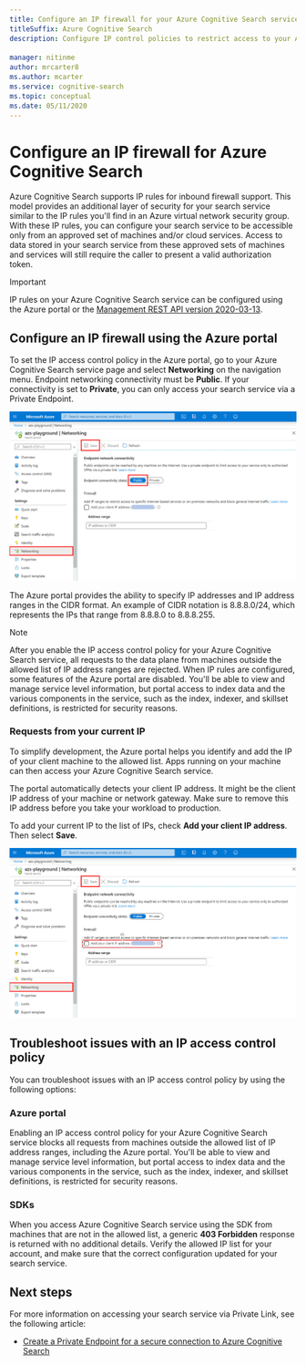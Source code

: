 ```yaml
---
title: Configure an IP firewall for your Azure Cognitive Search service
titleSuffix: Azure Cognitive Search
description: Configure IP control policies to restrict access to your Azure Cognitive Search service.

manager: nitinme
author: mrcarter8
ms.author: mcarter
ms.service: cognitive-search
ms.topic: conceptual
ms.date: 05/11/2020
---
```


# Configure an IP firewall for Azure Cognitive Search

Azure Cognitive Search supports IP rules for inbound firewall support. This model provides an additional layer of security for your search service similar to the IP rules you'll find in an Azure virtual network security group. With these IP rules, you can configure your search service to be accessible only from an approved set of machines and/or cloud services. Access to data stored in your search service from these approved sets of machines and services will still require the caller to present a valid authorization token.

> [!Important]
> IP rules on your Azure Cognitive Search service can be configured using the Azure portal or the [Management REST API version 2020-03-13](/rest/api/searchmanagement/).

## <a id="configure-ip-policy"></a> Configure an IP firewall using the Azure portal

To set the IP access control policy in the Azure portal, go to your Azure Cognitive Search service page and select **Networking** on the navigation menu. Endpoint networking connectivity must be **Public**. If your connectivity is set to **Private**, you can only access your search service via a Private Endpoint.

![Screenshot showing how to configure the IP firewall in the Azure portal](./media/service-configure-firewall/azure-portal-firewall.png)

The Azure portal provides the ability to specify IP addresses and IP address ranges in the CIDR format. An example of CIDR notation is 8.8.8.0/24, which represents the IPs that range from 8.8.8.0 to 8.8.8.255.

> [!NOTE]
> After you enable the IP access control policy for your Azure Cognitive Search service, all requests to the data plane from machines outside the allowed list of IP address ranges are rejected. When IP rules are configured, some features of the Azure portal are disabled. You'll be able to view and manage service level information, but portal access to index data and the various components in the service, such as the index, indexer, and skillset definitions, is restricted for security reasons.

### Requests from your current IP

To simplify development, the Azure portal helps you identify and add the IP of your client machine to the allowed list. Apps running on your machine can then access your Azure Cognitive Search service.

The portal automatically detects your client IP address. It might be the client IP address of your machine or network gateway. Make sure to remove this IP address before you take your workload to production.

To add your current IP to the list of IPs, check **Add your client IP address**. Then select **Save**.

![Screenshot showing a how to configure IP firewall settings to allow the current IP](./media/service-configure-firewall/enable-current-ip.png)

## <a id="troubleshoot-ip-firewall"></a>Troubleshoot issues with an IP access control policy

You can troubleshoot issues with an IP access control policy by using the following options:

### Azure portal

Enabling an IP access control policy for your Azure Cognitive Search service blocks all requests from machines outside the allowed list of IP address ranges, including the Azure portal.  You'll be able to view and manage service level information, but portal access to index data and the various components in the service, such as the index, indexer, and skillset definitions, is restricted for security reasons. 

### SDKs

When you access Azure Cognitive Search service using the SDK from machines that are not in the allowed list, a generic **403 Forbidden** response is returned with no additional details. Verify the allowed IP list for your account, and make sure that the correct configuration updated for your search service.

## Next steps

For more information on accessing your search service via Private Link, see the following article:

* [Create a Private Endpoint for a secure connection to Azure Cognitive Search](service-create-private-endpoint.md)